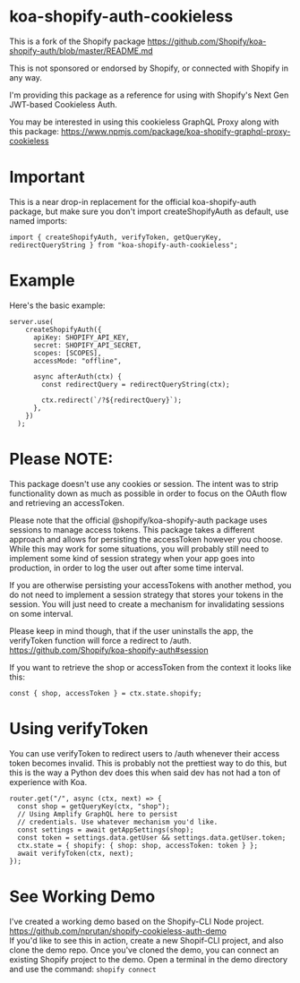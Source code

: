 # koa-shopify-auth-cookieless

This is a fork of the Shopify package https://github.com/Shopify/koa-shopify-auth/blob/master/README.md

This is not sponsored or endorsed by Shopify, or connected with Shopify in any way.

I'm providing this package as a reference for using with Shopify's Next Gen JWT-based Cookieless Auth.

You may be interested in using this cookieless GraphQL Proxy along with this package:
https://www.npmjs.com/package/koa-shopify-graphql-proxy-cookieless

# Important
This is a near drop-in replacement for the official koa-shopify-auth package, but make sure you don't 
import createShopifyAuth as default, use named imports:

```
import { createShopifyAuth, verifyToken, getQueryKey, redirectQueryString } from "koa-shopify-auth-cookieless";

```

# Example
Here's the basic example:
```
server.use(
    createShopifyAuth({
      apiKey: SHOPIFY_API_KEY,
      secret: SHOPIFY_API_SECRET,
      scopes: [SCOPES],
      accessMode: "offline",

      async afterAuth(ctx) {
        const redirectQuery = redirectQueryString(ctx);

        ctx.redirect(`/?${redirectQuery}`);
      },
    })
  );
  ```

# Please NOTE:
This package doesn't use any cookies or session.
The intent was to strip functionality down as much as possible in order to focus on 
the OAuth flow and retrieving an accessToken.

Please note that the official @shopify/koa-shopify-auth package uses sessions to manage access tokens. 
This package takes a different approach and allows for persisting the accessToken however you choose. 
While this may work for some situations, you will probably still need to implement some kind of session strategy when your
app goes into production, in order to log the user out after some time interval. 

If you are otherwise persisting your accessTokens with another method, you do not need to implement a session strategy
that stores your tokens in the session. You will just need to create a mechanism for invalidating
sessions on some interval.

Please keep in mind though, that if the user uninstalls the app, the verifyToken function will
force a redirect to /auth.
https://github.com/Shopify/koa-shopify-auth#session

If you want to retrieve the shop or accessToken from the 
context it looks like this:

```
const { shop, accessToken } = ctx.state.shopify;
```

# Using verifyToken
You can use verifyToken to redirect users to /auth whenever their access token becomes invalid.
This is probably not the prettiest way to do this, but this is the way a Python dev does this
when said dev has not had a ton of experience with Koa.

```
router.get("/", async (ctx, next) => {
  const shop = getQueryKey(ctx, "shop");
  // Using Amplify GraphQL here to persist
  // credentials. Use whatever mechanism you'd like.
  const settings = await getAppSettings(shop);
  const token = settings.data.getUser && settings.data.getUser.token;
  ctx.state = { shopify: { shop: shop, accessToken: token } };
  await verifyToken(ctx, next);
});
```

# See Working Demo
I've created a working demo based on the Shopify-CLI Node project.  
<https://github.com/nprutan/shopify-cookieless-auth-demo>  
If you'd like to see this in action, create a new Shopif-CLI project,
and also clone the demo repo. Once you've cloned the demo, you can connect
an existing Shopify project to the demo. Open a terminal in the 
demo directory and use the command:
```shopify connect```

